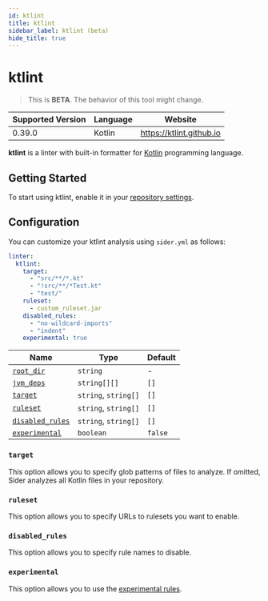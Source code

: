 ```yaml
---
id: ktlint
title: ktlint
sidebar_label: ktlint (beta)
hide_title: true
---
```


# ktlint

> This is **BETA**. The behavior of this tool might change.

| Supported Version | Language | Website                  |
| ----------------- | -------- | ------------------------ |
| 0.39.0            | Kotlin   | https://ktlint.github.io |

**ktlint** is a linter with built-in formatter for [Kotlin](https://kotlinlang.org) programming language.

## Getting Started

To start using ktlint, enable it in your [repository settings](../../getting-started/repository-settings.md).

## Configuration

You can customize your ktlint analysis using `sider.yml` as follows:

```yaml
linter:
  ktlint:
    target:
      - "src/**/*.kt"
      - "!src/**/*Test.kt"
      - "test/"
    ruleset:
      - custom_ruleset.jar
    disabled_rules:
      - "no-wildcard-imports"
      - "indent"
    experimental: true
```

| Name                                                                                  | Type                 | Default |
| ------------------------------------------------------------------------------------- | -------------------- | ------- |
| [`root_dir`](../../getting-started/custom-configuration.md#linteranalyzer_idroot_dir) | `string`             | -       |
| [`jvm_deps`](../../getting-started/custom-configuration.md#linteranalyzer_idjvm_deps) | `string[][]`         | `[]`    |
| [`target`](#target)                                                                   | `string`, `string[]` | `[]`    |
| [`ruleset`](#ruleset)                                                                 | `string`, `string[]` | `[]`    |
| [`disabled_rules`](#disabled_rules)                                                   | `string`, `string[]` | `[]`    |
| [`experimental`](#experimental)                                                       | `boolean`            | `false` |

### `target`

This option allows you to specify glob patterns of files to analyze.
If omitted, Sider analyzes all Kotlin files in your repository.

### `ruleset`

This option allows you to specify URLs to rulesets you want to enable.

### `disabled_rules`

This option allows you to specify rule names to disable.

### `experimental`

This option allows you to use the [experimental rules](https://github.com/pinterest/ktlint#experimental-rules).
